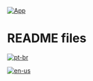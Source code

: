 
[![App](https://img.shields.io/badge/Streamlit-FF4B4B.svg?style=for-the-badge&logo=Streamlit&logoColor=white)](https://ipeapython.streamlit.app)

# README files

[![pt-br](https://img.shields.io/badge/lang-pt--br-green.svg)](https://github.com/puffdapaz/pythonIPEA/blob/main/README.pt-BR.md)

[![en-us](https://img.shields.io/badge/lang-en--us-red.svg)](https://github.com/puffdapaz/pythonIPEA/blob/main/README.en-US.md)

